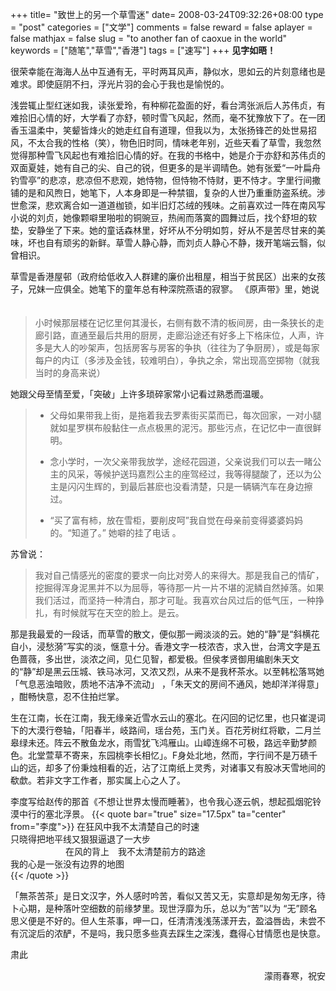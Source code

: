 +++
title= "致世上的另一个草雪迷"
date= 2008-03-24T09:32:26+08:00
type = "post"
categories = ["文学"]
comments = false
reward = false
aplayer = false
mathjax = false
slug = "to another fan of caoxue in the world"
keywords = ["随笔","草雪","香港"]
tags = ["速写"]
+++
**见字如晤！**

很荣幸能在海海人丛中互通有无，平时两耳风声，静似水，思如云的片刻意绪也是难求。即使庭阴不扫，浮光片羽的会心于我也是愉悦的。
<!--more-->
浅尝辄止型红迷如我，读张爱玲，有种柳花盈面的好，看台湾张派后人苏伟贞，有难拾旧心情的好，大学看了亦舒，顿时雪飞风起，然而，毫不犹豫放下了。在一团香玉温柔中，笑颦皆烽火的她走红自有道理，但我以为，太张扬锋芒的处世易招风，不太合我的性格（笑），物色旧时同，情味老年别，近些天看了草雪，我忽然觉得那种雪飞风起也有难拾旧心情的好。在我的书格中，她是介于亦舒和苏伟贞的双面夏娃，她有自己的尖、自己的锐，但更多的是半调晴色。她有张爱“一叶扁舟钓雪亭”的悲凉，悲凉但不悲观，她恃物，但恃物不恃财，更不恃才。字里行间撒铺的是和风煦日，她笔下，人本身即是一种禁锢，复杂的人世乃重重防盗系统。涉世愈深，悲欢离合如一道道枷锁，如半旧灯芯绒的残味。之前喜欢过一阵在南风写小说的刘贞，她像颗噼里啪啦的铜豌豆，热闹而落寞的圆舞过后，找个舒坦的软垫，安静坐了下来。她的童话森林里，好坏从不分明如剪，好从不是苦尽甘来的美味，坏也自有顽劣的新鲜。草雪人静心静，而刘贞人静心不静，拨开笔端云翳，似曾相识。

草雪是香港屋邨（政府给低收入人群建的廉价出租屋，相当于贫民区）出来的女孩子，兄妹一应俱全。她笔下的童年总有种深院燕语的寂寥。 《原声带》里，她说
　
>小时候那层楼在记忆里何其漫长，右侧有数不清的板间房，由一条狭长的走廊引路，直通至最后共用的厨房，走廊沿途还有好多上下格床位，人声，许多是大人的吵架声，包括房客与房客的争执（往往为了争厨房），或是每家每户的内讧（多涉及金钱，较难明白），争执之余，常出现高空掷物（就我当时的身高来说）

她跟父母至情至爱，「突破」上许多琐碎家常小记看过熟悉而温暖。
　　
>* 父母如果带我上街，是拖着我去罗素街买菜而已，每次回家，一对小腿就如星罗棋布般黏住一点点极黑的泥污。那些污点，在记忆中一直很鲜明。
>
>* 念小学时，一次父亲带我放学，途经花园道，父亲说我们可以去一睹公主的风采，等候护送玛嘉烈公主的座驾经过，我等得腿酸了，还以为公主是闪闪生辉的，到最后甚麽也没看清楚，只是一辆辆汽车在身边擦过。
>
>* “买了富有柿，放在雪柜，要削皮呵”我自觉在母亲前变得婆婆妈妈的。“知道了。” 她噼的挂了电话 。

苏曾说：

>我对自己情感光的密度的要求一向比对旁人的来得大。那是我自己的情矿，挖掘得浑身泥黑并不以为屈辱，等待那一片一片不堪的泥鳞自然掉落。如果我们活过，而坚持一种清白，那才可耻。我喜欢台风过后的低气压，一种挣扎，有时候就写在天空的脸上。是云。

那是我最爱的一段话，而草雪的散文，便似那一阙淡淡的云。她的“静”是“斜横花自小，浸愁漪”写实的淡，惬意十分。香港文字一枝浓杏，求入世，台湾文字是五色蔷薇，多出世，淡浓之间，见仁见智，都爱极。但侯孝贤御用编剧朱天文的“静”却是黑云压城、铁马冰河，又浓又烈，从来不是我杯茶水。以至韩松落骂她「气息恶浊暗败，质地不洁净不流动」 ，「朱天文的房间不通风，她却洋洋得意」 ，酣畅快意，忍不住拍烂掌。

生在江南，长在江南，我无缘亲近雪水云山的塞北。在闪回的记忆里，也只崔湜词下的大漠行卷轴，「阳春半，岐路间，瑶台苑，玉门关。百花芳树红将歇，二月兰皋绿未还。阵云不散鱼龙水，雨雪犹飞鸿雁山。山嶂连绵不可极，路远辛勤梦颜色。北堂萱草不寄来，东园桃李长相忆」。F身处北地，然而，字行间不是万碛千山的远，却多了份秉烛相看的近，沾了江南纸上灵秀，对诸事又有股冰天雪地间的欷歔。若非文字工作者，那实属上心之人了。

李度写给赵传的那首《不想让世界太慢而睡著》，也令我心逐云帆，想起孤烟驼铃漠中行的塞北浮景。
{{< quote bar="true" size="17.5px"  ta="center" from="李度">}}
在狂风中我不太清楚自己的时速<br>
只晓得把地平线又狠狠逼退了一大步<br>
　　　　　　
在风的背上　我不太清楚前方的路途<br>
我的心是一张没有边界的地图<br>
{{< /quote >}}

「無茶苦茶」是日文汉字，外人感时吟苦，看似又苦又无，实意却是匆匆无序，待卜心期，是种落叶空细数的前缘梦里。现世浮靡为乐，总以为“苦”以为 “无”顾名思义便是不好的。但人生茶事，呷一口，任清清浅浅荡漾开去，盈溢唇齿，未尝不有沉淀后的浓酽，不是吗，我只愿多些真去踩生之深浅，蠢得心甘情愿也是快意。

肃此

<p align="right">濛雨春寒，祝安</p>
